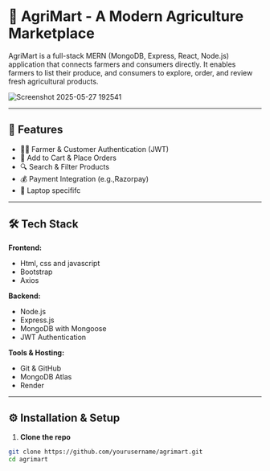 # 🌾 AgriMart - A Modern Agriculture Marketplace

AgriMart is a full-stack MERN (MongoDB, Express, React, Node.js) application that connects farmers and consumers directly. It enables farmers to list their produce, and consumers to explore, order, and review fresh agricultural products.

![Screenshot 2025-05-27 192541](https://github.com/user-attachments/assets/1c359faa-5cae-4422-b060-dbf8d68f1f9d)


---

## 🚀 Features

- 👨‍🌾 Farmer & Customer Authentication (JWT)
- 🛒 Add to Cart & Place Orders
- 🔍 Search & Filter Products
- 💰 Payment Integration (e.g.,Razorpay)
- 📱 Laptop specififc

---

## 🛠️ Tech Stack

**Frontend:**
- Html, css and javascript
- Bootstrap
- Axios

**Backend:**
- Node.js
- Express.js
- MongoDB with Mongoose
- JWT Authentication

**Tools & Hosting:**
- Git & GitHub
- MongoDB Atlas
- Render

---

## ⚙️ Installation & Setup

1. **Clone the repo**
```bash
git clone https://github.com/yourusername/agrimart.git
cd agrimart
